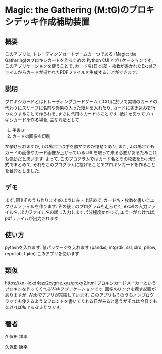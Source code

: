 Magic: the Gathering (M:tG)のプロキシデッキ作成補助装置
====
## 概要
このアプリは, トレーディングカードゲームの一つである (Magic: the Gathering)のプロキシカードを作るための Python CUIアプリケーションです. このアプリケーションを使うことで, カード名(日本語)・枚数が書かれたExcelファイルからカードが描かれたPDFファイルを生成することができます.

## 説明
プロキシカードとはトレーディングカードゲーム (TCG)に於いて実物のカードの代わりにスリーブに名前や効果の入った紙片を入れたり, カードに書き込みを行ったりすることで作られる, まさに代用のカードのことです. 紙片を使ってプロキシカードを作る場合, 主な方法として
1. 手書き
2. カードの画像を印刷

が挙げられますが, 1.の場合では手を動かすのが億劫であり, また, 2.の場合でもカードの画像やカード画像が上がっているURLを取って来る必要があるためこれも億劫だと思います. よって, このプログラムではカード名とその枚数をExcel形式でまとめて, それをこのプログラムに投げることでプロキシカードを作ることを目的としました. 
## デモ
まず, 図1(そのうち作ります)のように左・上詰めで, カード名・枚数を書いたエクセルファイルを作ります. その後このプログラムを走らせて, excelの入力ファイル名, 出力ファイル名の順に入力します. 5分程度かかって, エラーがなければ, pdfファイルが出力されます.

## 使い方
pythonを入れます.
諸パッケージを入れます (pandas, mtgsdk, ssl, xlrd, pillow, repotlab, tqdm)
このアプリを使います.

## 類似
https://xn--lckd4aze2cygme.xyz/proxy2.html
プロキシカードメーカーというプロキシを作ってくれるWebアプリケーションです. 画像のリンクを探す必要がありますが, Webでアプリが完結しています. このアプリもそのうちノンプログラマでも使えるようなフロントを書いてくれる日が来ると思うがそれは今日でもなければ私でもなさそうです. 
## 著者
久保田 祥平

久保田 康平